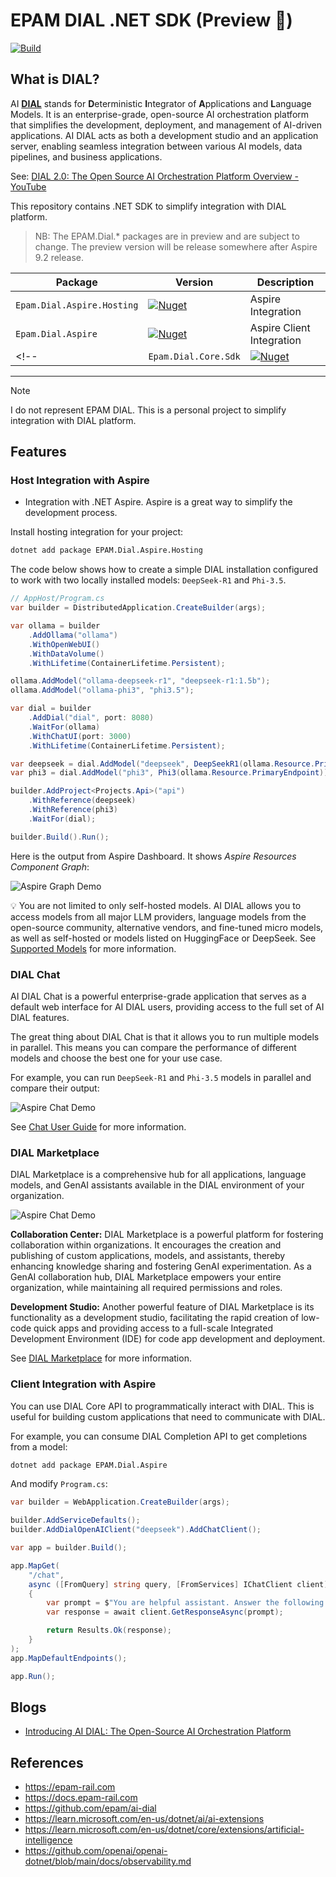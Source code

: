 # EPAM DIAL .NET SDK (Preview 🚧)

[![Build](https://github.com/NikiforovAll/epam-dial-dotnet/actions/workflows/build.yml/badge.svg?branch=main)](https://github.com/NikiforovAll/epam-dial-dotnet/actions/workflows/build.yml)

## What is DIAL?

AI **[DIAL](https://epam-rail.com/platform)** stands for **D**eterministic **I**ntegrator of **A**pplications and **L**anguage Models. It is an enterprise-grade, open-source AI orchestration platform that simplifies the development, deployment, and management of AI-driven applications. AI DIAL acts as both a development studio and an application server, enabling seamless integration between various AI models, data pipelines, and business applications.

See: [DIAL 2.0: The Open Source AI Orchestration Platform Overview - YouTube](https://www.youtube.com/watch?v=Ud2UyXjNK4I&list=PLhkKkML8gp_fNs5NQdztKwIr2yWnLoQfy&index=1)

This repository contains .NET SDK to simplify integration with DIAL platform.


> NB: The EPAM.Dial.* packages  are in preview and are subject to change. The preview version will be release somewhere after Aspire 9.2 release.

| Package                    | Version                                                                                                                      | Description               |
| -------------------------- | ---------------------------------------------------------------------------------------------------------------------------- | ------------------------- |
| `Epam.Dial.Aspire.Hosting` | [![Nuget](https://img.shields.io/nuget/v/Epam.Dial.Aspire.Hosting.svg)](https://nuget.org/packages/Epam.Dial.Aspire.Hosting) | Aspire Integration        |
| `Epam.Dial.Aspire`         | [![Nuget](https://img.shields.io/nuget/v/Epam.Dial.Aspire.svg)](https://nuget.org/packages/Epam.Dial.Aspire)                 | Aspire Client Integration |
<!-- | `Epam.Dial.Core.Sdk`       | [![Nuget](https://img.shields.io/nuget/v/Epam.Dial.Aspire.Hosting.svg)](https://nuget.org/packages/Epam.Dial.Core.Sdk)       | Core API Sdk              | -->

---

> [!NOTE]
> I do not represent EPAM DIAL. This is a personal project to simplify integration with DIAL platform. 

## Features

### Host Integration with Aspire

* Integration with .NET Aspire. Aspire is a great way to simplify the development process.

Install hosting integration for your project:

```bash
dotnet add package EPAM.Dial.Aspire.Hosting
```

The code below shows how to create a simple DIAL installation configured to work with two locally installed models: `DeepSeek-R1` and `Phi-3.5`. 

```csharp
// AppHost/Program.cs
var builder = DistributedApplication.CreateBuilder(args);

var ollama = builder
    .AddOllama("ollama")
    .WithOpenWebUI()
    .WithDataVolume()
    .WithLifetime(ContainerLifetime.Persistent);

ollama.AddModel("ollama-deepseek-r1", "deepseek-r1:1.5b");
ollama.AddModel("ollama-phi3", "phi3.5");

var dial = builder
    .AddDial("dial", port: 8080)
    .WaitFor(ollama)
    .WithChatUI(port: 3000)
    .WithLifetime(ContainerLifetime.Persistent);

var deepseek = dial.AddModel("deepseek", DeepSeekR1(ollama.Resource.PrimaryEndpoint));
var phi3 = dial.AddModel("phi3", Phi3(ollama.Resource.PrimaryEndpoint));

builder.AddProject<Projects.Api>("api")
    .WithReference(deepseek)
    .WithReference(phi3)
    .WaitFor(dial);

builder.Build().Run();
```

Here is the output from Aspire Dashboard. It shows *Aspire Resources Component Graph*:

![Aspire Graph Demo](./assets/demo/aspire-graph-demo.png)

💡 You are not limited to only self-hosted models. AI DIAL allows you to access models from all major LLM providers, language models from the open-source community, alternative vendors, and fine-tuned micro models, as well as self-hosted or models listed on HuggingFace or DeepSeek.
See [Supported Models](https://docs.dialx.ai/platform/supported-models) for more information.

### DIAL Chat

AI DIAL Chat is a powerful enterprise-grade application that serves as a default web interface for AI DIAL users, providing access to the full set of AI DIAL features.

The great thing about DIAL Chat is that it allows you to run multiple models in parallel. This means you can compare the performance of different models and choose the best one for your use case. 

For example, you can run `DeepSeek-R1` and `Phi-3.5` models in parallel and compare their output:

![Aspire Chat Demo](./assets/demo/compare-models-demo.png)

See [Chat User Guide](https://docs.epam-rail.com/user-guide) for more information.


### DIAL Marketplace

DIAL Marketplace is a comprehensive hub for all applications, language models, and GenAI assistants available in the DIAL environment of your organization.

![Aspire Chat Demo](./assets/demo/marketplace-demo.png)

**Collaboration Center:**
DIAL Marketplace is a powerful platform for fostering collaboration within organizations. It encourages the creation and publishing of custom applications, models, and assistants, thereby enhancing knowledge sharing and fostering GenAI experimentation. As a GenAI collaboration hub, DIAL Marketplace empowers your entire organization, while maintaining all required permissions and roles.

**Development Studio:**
Another powerful feature of DIAL Marketplace is its functionality as a development studio, facilitating the rapid creation of low-code quick apps and providing access to a full-scale Integrated Development Environment (IDE) for code app development and deployment.

See [DIAL Marketplace](https://docs.epam-rail.com/marketplace) for more information.

### Client Integration with Aspire

You can use DIAL Core API to programmatically interact with DIAL. This is useful for building custom applications that need to communicate with DIAL.

For example, you can consume DIAL Completion API to get completions from a model: 

```bash
dotnet add package EPAM.Dial.Aspire
```

And modify `Program.cs`:

```csharp
var builder = WebApplication.CreateBuilder(args);

builder.AddServiceDefaults();
builder.AddDialOpenAIClient("deepseek").AddChatClient();

var app = builder.Build();

app.MapGet(
    "/chat",
    async ([FromQuery] string query, [FromServices] IChatClient client) =>
    {
        var prompt = $"You are helpful assistant. Answer the following question: '{query}'";
        var response = await client.GetResponseAsync(prompt);

        return Results.Ok(response);
    }
);
app.MapDefaultEndpoints();

app.Run();
```

## Blogs

- [Introducing AI DIAL: The Open-Source AI Orchestration Platform](https://nikiforovall.github.io/dotnet/ai/2025/03/30/introduction-to-dial.html)

## References

* <https://epam-rail.com>
* <https://docs.epam-rail.com>
* <https://github.com/epam/ai-dial>
* <https://learn.microsoft.com/en-us/dotnet/ai/ai-extensions>
* <https://learn.microsoft.com/en-us/dotnet/core/extensions/artificial-intelligence>
* <https://github.com/openai/openai-dotnet/blob/main/docs/observability.md>
